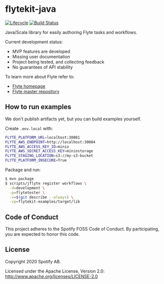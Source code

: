 <!--
  Copyright 2020 Spotify AB.

  Licensed under the Apache License, Version 2.0 (the "License");
  you may not use this file except in compliance with the License.
  You may obtain a copy of the License at

      http://www.apache.org/licenses/LICENSE-2.0

  Unless required by applicable law or agreed to in writing,
  software distributed under the License is distributed on an
  "AS IS" BASIS, WITHOUT WARRANTIES OR CONDITIONS OF ANY
  KIND, either express or implied.  See the License for the
  specific language governing permissions and limitations
  under the License.
-->

# flytekit-java

[![Lifecycle](https://img.shields.io/badge/lifecycle-alpha-a0c3d2.svg)](https://img.shields.io/badge/lifecycle-alpha-a0c3d2.svg)
[![Build Status](https://img.shields.io/circleci/project/github/spotify/flytekit-java/master.svg)](https://circleci.com/gh/spotify/flytekit-java)

Java/Scala library for easily authoring Flyte tasks and workflows.

Current development status:
- MVP features are developed
- Missing user documentation
- Project being tested, and collecting feedback
- No guarantees of API stability

To learn more about Flyte refer to:

 - [Flyte homepage](https://flyte.org)
 - [Flyte master repository](https://github.com/lyft/flyte)

## How to run examples

We don't publish artifacts yet, but you can build examples yourself. 

Create `.env.local` with:

```bash
FLYTE_PLATFORM_URL=localhost:30081
FLYTE_AWS_ENDPOINT=http://localhost:30084
FLYTE_AWS_ACCESS_KEY_ID=minio
FLYTE_AWS_SECRET_ACCESS_KEY=miniostorage
FLYTE_STAGING_LOCATION=s3://my-s3-bucket
FLYTE_PLATFORM_INSECURE=True
```

Package and run:

```bash
$ mvn package
$ scripts/jflyte register workflows \
  -d=development \
  -p=flytetester \
  -v=$(git describe --always) \
  -cp=flytekit-examples/target/lib
```

## Code of Conduct

This project adheres to the Spotify FOSS Code of Conduct. By participating, you are expected to honor this code.

## License

Copyright 2020 Spotify AB.

Licensed under the Apache License, Version 2.0: http://www.apache.org/licenses/LICENSE-2.0
